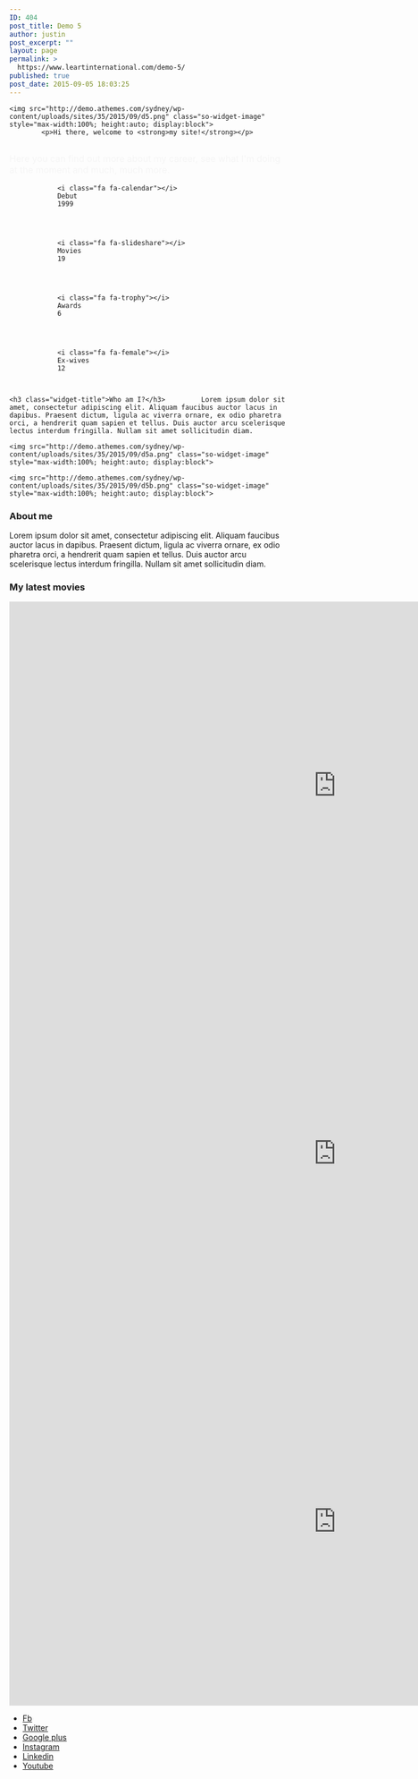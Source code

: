 ```yaml
---
ID: 404
post_title: Demo 5
author: justin
post_excerpt: ""
layout: page
permalink: >
  https://www.leartinternational.com/demo-5/
published: true
post_date: 2015-09-05 18:03:25
---
```


	<img src="http://demo.athemes.com/sydney/wp-content/uploads/sites/35/2015/09/d5.png" class="so-widget-image" style="max-width:100%; height:auto; display:block">
			<p>Hi there, welcome to <strong>my site!</strong></p>

<p style="font-size:16px;margin-top:30px;color:#f5f5f5;">Here you can find out more about my career, see what I'm doing at the moment and much, much more.</p>
		
		
				
			
				<i class="fa fa-calendar"></i>
				Debut
				1999
			
		
						
			
				<i class="fa fa-slideshare"></i>
				Movies
				19
			
		
						
			
				<i class="fa fa-trophy"></i>
				Awards
				6
			
		
						
			
				<i class="fa fa-female"></i>
				Ex-wives
				12
			
		
		
	<h3 class="widget-title">Who am I?</h3>			Lorem ipsum dolor sit amet, consectetur adipiscing elit. Aliquam faucibus auctor lacus in dapibus. Praesent dictum, ligula ac viverra ornare, ex odio pharetra orci, a hendrerit quam sapien et tellus. Duis auctor arcu scelerisque lectus interdum fringilla. Nullam sit amet sollicitudin diam.
		
	<img src="http://demo.athemes.com/sydney/wp-content/uploads/sites/35/2015/09/d5a.png" class="so-widget-image" style="max-width:100%; height:auto; display:block">

	<img src="http://demo.athemes.com/sydney/wp-content/uploads/sites/35/2015/09/d5b.png" class="so-widget-image" style="max-width:100%; height:auto; display:block">
<h3 class="widget-title">About me</h3>			Lorem ipsum dolor sit amet, consectetur adipiscing elit. Aliquam faucibus auctor lacus in dapibus. Praesent dictum, ligula ac viverra ornare, ex odio pharetra orci, a hendrerit quam sapien et tellus. Duis auctor arcu scelerisque lectus interdum fringilla. Nullam sit amet sollicitudin diam.
		<h3 class="widget-title">My latest movies</h3>			
		<iframe width="1170" height="658" src="https://www.youtube.com/embed/gtTfd6tISfw?feature=oembed" frameborder="0" allowfullscreen=""></iframe><iframe width="1170" height="658" src="https://www.youtube.com/embed/nIOmotayDMY?feature=oembed" frameborder="0" allowfullscreen=""></iframe><iframe width="1170" height="658" src="https://www.youtube.com/embed/riWPBDPbw8I?feature=oembed" frameborder="0" allowfullscreen=""></iframe>						<ul id="menu-social" class="menu social-menu-widget clearfix"><li id="menu-item-64" class="menu-item menu-item-type-custom menu-item-object-custom menu-item-64"><a href="http://facebook.com"><span class="screen-reader-text">Fb</span></a></li>
<li id="menu-item-65" class="menu-item menu-item-type-custom menu-item-object-custom menu-item-65"><a href="http://twitter.com"><span class="screen-reader-text">Twitter</span></a></li>
<li id="menu-item-66" class="menu-item menu-item-type-custom menu-item-object-custom menu-item-66"><a href="http://plus.google.com"><span class="screen-reader-text">Google plus</span></a></li>
<li id="menu-item-67" class="menu-item menu-item-type-custom menu-item-object-custom menu-item-67"><a href="http://instagram.com"><span class="screen-reader-text">Instagram</span></a></li>
<li id="menu-item-68" class="menu-item menu-item-type-custom menu-item-object-custom menu-item-68"><a href="http://linkedin.com"><span class="screen-reader-text">Linkedin</span></a></li>
<li id="menu-item-149" class="menu-item menu-item-type-custom menu-item-object-custom menu-item-149"><a href="http://youtube.com"><span class="screen-reader-text">Youtube</span></a></li>
</ul>
